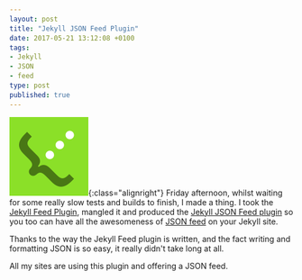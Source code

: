 ```yaml
---
layout: post
title: "Jekyll JSON Feed Plugin"
date: 2017-05-21 13:12:08 +0100
tags:
- Jekyll
- JSON
- feed
type: post
published: true
---
```


![JSON feed icon](/assets/json-feed.png){:class="alignright"} Friday afternoon, whilst waiting for some really slow tests and builds to finish, I made a thing. I took the [Jekyll Feed Plugin](https://github.com/jekyll/jekyll-feed), mangled it and produced the [Jekyll JSON Feed plugin](https://github.com/lildude/jekyll-json-feed) so you too can have all the awesomeness of [JSON feed](https://jsonfeed.org/) on your Jekyll site.

Thanks to the way the Jekyll Feed plugin is written, and the fact writing and formatting JSON is so easy, it really didn't take long at all.

All my sites are using this plugin and offering a JSON feed.
